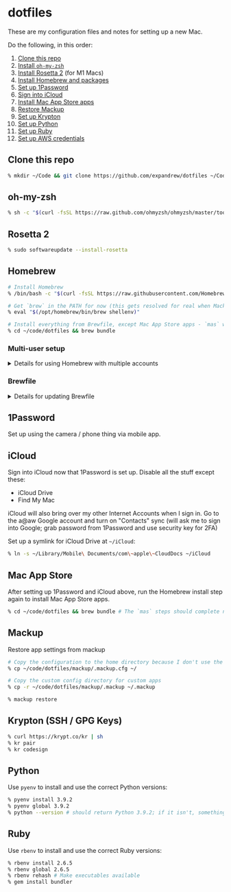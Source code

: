 # dotfiles

These are my configuration files and notes for setting up a new Mac.

Do the following, in this order:

1. [Clone this repo](#clone-this-repo)
1. [Install `oh-my-zsh`](#oh-my-zsh)
1. [Install Rosetta 2](#rosetta-2) (for M1 Macs)
1. [Install Homebrew and packages](#homebrew)
1. [Set up 1Password](#1password)
1. [Sign into iCloud](#icloud)
1. [Install Mac App Store apps](#mac-app-store)
1. [Restore Mackup](#mackup)
1. [Set up Krypton](#krypton)
1. [Set up Python](#python)
1. [Set up Ruby](#ruby)
1. [Set up AWS credentials](#aws)

## Clone this repo

```zsh
% mkdir ~/Code && git clone https://github.com/expandrew/dotfiles ~/Code/dotfiles
```

## oh-my-zsh

```zsh
% sh -c "$(curl -fsSL https://raw.github.com/ohmyzsh/ohmyzsh/master/tools/install.sh)"
```

## Rosetta 2

```zsh
% sudo softwareupdate --install-rosetta
```

## Homebrew

```zsh
# Install Homebrew
% /bin/bash -c "$(curl -fsSL https://raw.githubusercontent.com/Homebrew/install/master/install.sh)"

# Get `brew` in the PATH for now (this gets resolved for real when Mackup restores my .zshrc below)
% eval "$(/opt/homebrew/bin/brew shellenv)"

# Install everything from Brewfile, except Mac App Store apps - `mas` won't work yet, because I haven't signed into iCloud at this point - this has a dependency on 1Password step to get the password, so we'll re-run `brew bundle` again below after 1Password and iCloud are set up.
% cd ~/code/dotfiles && brew bundle
```

### Multi-user setup

<details>
<summary>Details for using Homebrew with multiple accounts</summary>

If there are multiple user accounts on the same Mac, I need to follow a few extra steps:

1. Open System Preferences > Users & Groups
1. Create a new group called `brew`; add all the users to it
1. Run these steps:

```zsh
% sudo chgrp -R brew $(brew --prefix) # Change group to brew for Homebrew
% sudo chmod -R g+w $(brew --prefix) # Allow group members to write inside this directory
% brew doctor # Make sure everything is good
```

Even with this "shared group" setup, I still run into permissions issues sometimes when running `brew bundle`.

Usually I can resolve it by changing ownership to the current user for the Homebrew folder:

```zsh
% sudo chown -R $USER $(brew --prefix)
% brew bundle # Try installing again
```

</details>

### Brewfile

<details>
<summary>Details for updating Brewfile</summary>

This is how I update the Brewfile when I install/uninstall something:

```zsh
% cd ~/code/dotfiles && brew bundle dump -f
# Then commit the changes to this repo, etc.
```

I just do this periodically and commit it, it's not automated but the command handles the file for me so I don't have to handwrite it

</details>

## 1Password

Set up using the camera / phone thing via mobile app.

## iCloud

Sign into iCloud now that 1Password is set up. Disable all the stuff except these:

- iCloud Drive
- Find My Mac

iCloud will also bring over my other Internet Accounts when I sign in. Go to the a@aw Google account and turn on "Contacts" sync (will ask me to sign into Google; grab password from 1Password and use security key for 2FA)

Set up a symlink for iCloud Drive at `~/iCloud`:

```zsh
% ln -s ~/Library/Mobile\ Documents/com\~apple\~CloudDocs ~/iCloud
```

## Mac App Store

After setting up 1Password and iCloud above, run the Homebrew install step again to install Mac App Store apps.

```zsh
% cd ~/code/dotfiles && brew bundle # The `mas` steps should complete now that we're signed into iCloud
```

## Mackup

Restore app settings from mackup

```zsh
# Copy the configuration to the home directory because I don't use the default
% cp ~/code/dotfiles/mackup/.mackup.cfg ~/

# Copy the custom config directory for custom apps
% cp -r ~/code/dotfiles/mackup/.mackup ~/.mackup

% mackup restore
```

## Krypton (SSH / GPG Keys)

```zsh
% curl https://krypt.co/kr | sh
% kr pair
% kr codesign
```

## Python

Use `pyenv` to install and use the correct Python versions:

```zsh
% pyenv install 3.9.2
% pyenv global 3.9.2
% python --version # should return Python 3.9.2; if it isn't, something is wrong
```

## Ruby

Use `rbenv` to install and use the correct Ruby versions:

```zsh
% rbenv install 2.6.5
% rbenv global 2.6.5
% rbenv rehash # Make executables available
% gem install bundler
```
